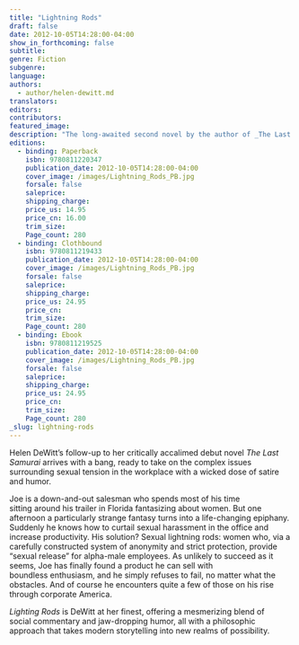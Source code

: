 ```yaml
---
title: "Lightning Rods"
draft: false
date: 2012-10-05T14:28:00-04:00
show_in_forthcoming: false
subtitle:
genre: Fiction
subgenre:
language:
authors:
  - author/helen-dewitt.md
translators:
editors:
contributors:
featured_image:
description: "The long-awaited second novel by the author of _The Last Samurai_. "
editions:
  - binding: Paperback
    isbn: 9780811220347
    publication_date: 2012-10-05T14:28:00-04:00
    cover_image: /images/Lightning_Rods_PB.jpg
    forsale: false
    saleprice:
    shipping_charge:
    price_us: 14.95
    price_cn: 16.00
    trim_size:
    Page_count: 280
  - binding: Clothbound
    isbn: 9780811219433
    publication_date: 2012-10-05T14:28:00-04:00
    cover_image: /images/Lightning_Rods_PB.jpg
    forsale: false
    saleprice:
    shipping_charge:
    price_us: 24.95
    price_cn:
    trim_size:
    Page_count: 280
  - binding: Ebook
    isbn: 9780811219525
    publication_date: 2012-10-05T14:28:00-04:00
    cover_image: /images/Lightning_Rods_PB.jpg
    forsale: false
    saleprice:
    shipping_charge:
    price_us: 24.95
    price_cn:
    trim_size:
    Page_count: 280
_slug: lightning-rods
---
```


Helen DeWitt’s follow-up to her critically accalimed debut novel _The Last Samurai_ arrives with a bang, ready to take on the complex issues surrounding sexual tension in the workplace with a wicked dose of satire and humor.

Joe is a down-and-out salesman who spends most of his time sitting around his trailer in Florida fantasizing about women. But one afternoon a particularly strange fantasy turns into a life-changing epiphany. Suddenly he knows how to curtail sexual harassment in the office and increase productivity. His solution? Sexual lightning rods: women who, via a carefully constructed system of anonymity and strict protection, provide “sexual release” for alpha-male employees. As unlikely to succeed as it seems, Joe has finally found a product he can sell with boundless enthusiasm, and he simply refuses to fail, no matter what the obstacles. And of course he encounters quite a few of those on his rise through corporate America.

_Lighting Rods_ is DeWitt at her finest, offering a mesmerizing blend of social commentary and jaw-dropping humor, all with a philosophic approach that takes modern storytelling into new realms of possibility.

